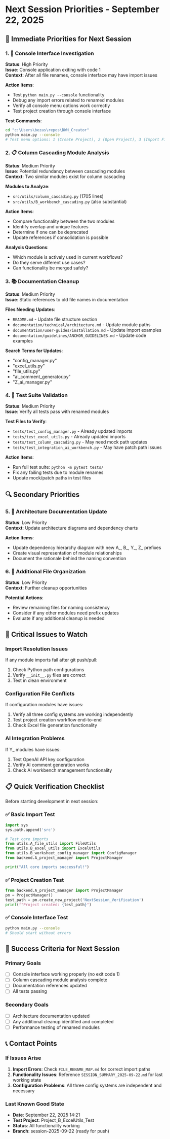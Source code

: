 # Next Session Priorities - September 22, 2025

## 🎯 Immediate Priorities for Next Session

### 1. 🔧 Console Interface Investigation
**Status**: High Priority  
**Issue**: Console application exiting with code 1  
**Context**: After all file renames, console interface may have import issues

**Action Items**:
- Test `python main.py --console` functionality
- Debug any import errors related to renamed modules
- Verify all console menu options work correctly
- Test project creation through console interface

**Test Commands**:
```bash
cd "c:\Users\bezas\repos\DWH_Creator"
python main.py --console
# Test menu options: 1 (Create Project), 2 (Open Project), 3 (Import Files)
```

### 2. 📋 Column Cascading Module Analysis
**Status**: Medium Priority  
**Issue**: Potential redundancy between cascading modules  
**Context**: Two similar modules exist for column cascading

**Modules to Analyze**:
- `src/utils/column_cascading.py` (1705 lines)
- `src/utils/B_workbench_cascading.py` (also substantial)

**Action Items**:
- Compare functionality between the two modules
- Identify overlap and unique features
- Determine if one can be deprecated
- Update references if consolidation is possible

**Analysis Questions**:
- Which module is actively used in current workflows?
- Do they serve different use cases?
- Can functionality be merged safely?

### 3. 📚 Documentation Cleanup
**Status**: Medium Priority  
**Issue**: Static references to old file names in documentation

**Files Needing Updates**:
- `README.md` - Update file structure section
- `documentation/technical/architecture.md` - Update module paths
- `documentation/user-guides/installation.md` - Update import examples
- `documentation/guidelines/ANCHOR_GUIDELINES.md` - Update code examples

**Search Terms for Updates**:
- "config_manager.py"
- "excel_utils.py" 
- "file_utils.py"
- "ai_comment_generator.py"
- "Z_ai_manager.py"

### 4. 🧪 Test Suite Validation
**Status**: Medium Priority  
**Issue**: Verify all tests pass with renamed modules

**Test Files to Verify**:
- `tests/test_config_manager.py` - Already updated imports
- `tests/test_excel_utils.py` - Already updated imports  
- `tests/test_column_cascading.py` - May need mock path updates
- `tests/test_integration_ai_workbench.py` - May have patch path issues

**Action Items**:
- Run full test suite: `python -m pytest tests/`
- Fix any failing tests due to module renames
- Update mock/patch paths in test files

## 🔍 Secondary Priorities

### 5. 🎨 Architecture Documentation Update
**Status**: Low Priority  
**Context**: Update architecture diagrams and dependency charts

**Action Items**:
- Update dependency hierarchy diagram with new A_, B_, Y_, Z_ prefixes
- Create visual representation of module relationships
- Document the rationale behind the naming convention

### 6. 📁 Additional File Organization
**Status**: Low Priority  
**Context**: Further cleanup opportunities

**Potential Actions**:
- Review remaining files for naming consistency
- Consider if any other modules need prefix updates
- Evaluate if any additional cleanup is needed

## 🚨 Critical Issues to Watch

### Import Resolution Issues
If any module imports fail after git push/pull:
1. Check Python path configurations
2. Verify `__init__.py` files are correct
3. Test in clean environment

### Configuration File Conflicts
If configuration modules have issues:
1. Verify all three config systems are working independently
2. Test project creation workflow end-to-end  
3. Check Excel file generation functionality

### AI Integration Problems
If Y_ modules have issues:
1. Test OpenAI API key configuration
2. Verify AI comment generation works
3. Check AI workbench management functionality

## 📋 Quick Verification Checklist

Before starting development in next session:

### ✅ Basic Import Test
```python
import sys
sys.path.append('src')

# Test core imports
from utils.A_file_utils import FileUtils
from utils.B_excel_utils import ExcelUtils
from utils.B_worksheet_config_manager import ConfigManager
from backend.A_project_manager import ProjectManager

print("All core imports successful!")
```

### ✅ Project Creation Test  
```python
from backend.A_project_manager import ProjectManager
pm = ProjectManager()
test_path = pm.create_new_project('NextSession_Verification')
print(f"Project created: {test_path}")
```

### ✅ Console Interface Test
```bash
python main.py --console
# Should start without errors
```

## 🎯 Success Criteria for Next Session

### Primary Goals
- [ ] Console interface working properly (no exit code 1)
- [ ] Column cascading module analysis complete
- [ ] Documentation references updated
- [ ] All tests passing

### Secondary Goals  
- [ ] Architecture documentation updated
- [ ] Any additional cleanup identified and completed
- [ ] Performance testing of renamed modules

## 📞 Contact Points

### If Issues Arise
1. **Import Errors**: Check `FILE_RENAME_MAP.md` for correct import paths
2. **Functionality Issues**: Reference `SESSION_SUMMARY_2025-09-22.md` for last working state
3. **Configuration Problems**: All three config systems are independent and necessary

### Last Known Good State
- **Date**: September 22, 2025 14:21
- **Test Project**: Project_B_ExcelUtils_Test
- **Status**: All functionality working
- **Branch**: session-2025-09-22 (ready for push)